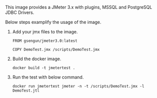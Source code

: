 This image provides a JMeter 3.x with plugins, MSSQL and PostgreSQL JDBC Drivers.

Below steps examplify the usage of the image.

1. Add your jmx files to the image.

    ```
    FROM gsengun/jmeter3.0:latest

    COPY DemoTest.jmx /scripts/DemoTest.jmx
    ```

2. Build the docker image.

    ```
    docker build -t jmetertest .
    ```

3. Run the test with below command.

    ```
    docker run jmetertest jmeter -n -t /scripts/DemoTest.jmx -l DemoTest.jtl
    ```
